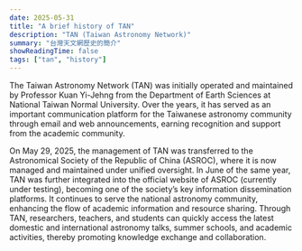 ```yaml
---
date: 2025-05-31
title: "A brief history of TAN"
description: "TAN (Taiwan Astronomy Network)"
summary: "台灣天文網歷史的簡介"
showReadingTime: false
tags: ["tan", "history"]
---
```


The Taiwan Astronomy Network (TAN) was initially operated and maintained by Professor Kuan Yi-Jehng from the Department of Earth Sciences at National Taiwan Normal University. Over the years, it has served as an important communication platform for the Taiwanese astronomy community through email and web announcements, earning recognition and support from the academic community.

On May 29, 2025, the management of TAN was transferred to the Astronomical Society of the Republic of China (ASROC), where it is now managed and maintained under unified oversight. In June of the same year, TAN was further integrated into the official website of ASROC (currently under testing), becoming one of the society’s key information dissemination platforms. It continues to serve the national astronomy community, enhancing the flow of academic information and resource sharing. Through TAN, researchers, teachers, and students can quickly access the latest domestic and international astronomy talks, summer schools, and academic activities, thereby promoting knowledge exchange and collaboration.